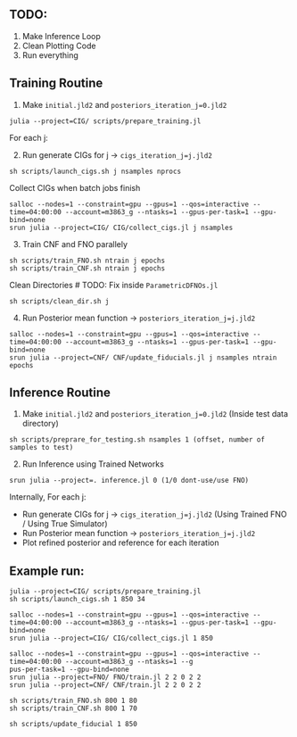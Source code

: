 ## TODO:

1. Make Inference Loop
2. Clean Plotting Code
3. Run everything

## Training Routine

1. Make `initial.jld2` and `posteriors_iteration_j=0.jld2`
```
julia --project=CIG/ scripts/prepare_training.jl
```

For each j:

2. Run generate CIGs for j -> `cigs_iteration_j=j.jld2`

```
sh scripts/launch_cigs.sh j nsamples nprocs
```

Collect CIGs when batch jobs finish
```
salloc --nodes=1 --constraint=gpu --gpus=1 --qos=interactive --time=04:00:00 --account=m3863_g --ntasks=1 --gpus-per-task=1 --gpu-bind=none
srun julia --project=CIG/ CIG/collect_cigs.jl j nsamples
```

3. Train CNF and FNO parallely

```
sh scripts/train_FNO.sh ntrain j epochs
sh scripts/train_CNF.sh ntrain j epochs
```

Clean Directories # TODO: Fix inside `ParametricDFNOs.jl`

```
sh scripts/clean_dir.sh j
```

4. Run Posterior mean function -> `posteriors_iteration_j=j.jld2`

```
salloc --nodes=1 --constraint=gpu --gpus=1 --qos=interactive --time=04:00:00 --account=m3863_g --ntasks=1 --gpus-per-task=1 --gpu-bind=none
srun julia --project=CNF/ CNF/update_fiducials.jl j nsamples ntrain epochs
```

## Inference Routine

1. Make `initial.jld2` and `posteriors_iteration_j=0.jld2` (Inside test data directory)

```
sh scripts/preprare_for_testing.sh nsamples 1 (offset, number of samples to test)
```

2. Run Inference using Trained Networks

```
srun julia --project=. inference.jl 0 (1/0 dont-use/use FNO)
```

Internally, For each j:
- Run generate CIGs for j -> `cigs_iteration_j=j.jld2` (Using Trained FNO / Using True Simulator)
- Run Posterior mean function -> `posteriors_iteration_j=j.jld2`
- Plot refined posterior and reference for each iteration


## Example run:

```
julia --project=CIG/ scripts/prepare_training.jl
sh scripts/launch_cigs.sh 1 850 34

salloc --nodes=1 --constraint=gpu --gpus=1 --qos=interactive --time=04:00:00 --account=m3863_g --ntasks=1 --gpus-per-task=1 --gpu-bind=none
srun julia --project=CIG/ CIG/collect_cigs.jl 1 850

salloc --nodes=1 --constraint=gpu --gpus=1 --qos=interactive --time=04:00:00 --account=m3863_g --ntasks=1 --g
pus-per-task=1 --gpu-bind=none
srun julia --project=FNO/ FNO/train.jl 2 2 0 2 2
srun julia --project=CNF/ CNF/train.jl 2 2 0 2 2

sh scripts/train_FNO.sh 800 1 80
sh scripts/train_CNF.sh 800 1 70

sh scripts/update_fiducial 1 850
```
